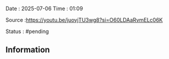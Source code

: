 Date : 2025-07-06  Time : 01:09

Source :https://youtu.be/juovjTU3wg8?si=O60LDAaRvmELc06K

Status : #pending 
## Information

